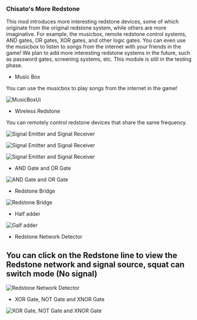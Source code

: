### Chisato's More Redstone

This mod introduces more interesting redstone devices, some of which originate from the original redstone system, while
others are more imaginative. For example, the musicbox, remote redstone control systems, AND gates, OR gates, XOR gates,
and other logic gates. You can even use the musicbox to listen to songs from the internet with your friends in the game!
We plan to add more interesting redstone systems in the future, such as password gates, screening systems, etc. This
module is still in the testing phase.

- Music Box

You can use the musicbox to play songs from the internet in the game!

![MusicBoxUi](https://cdn.modrinth.com/data/cached_images/b24cd325cba59eba56dfe6a727d4f5c7f5867193.png)

- Wireless Redstone

You can remotely control redstone devices that share the same frequency.

![Signal Emitter and Signal Receiver](https://cdn.modrinth.com/data/cached_images/2ef3ee6b532e68f654f1a984e49015b43aaf0264.png)

![Signal Emitter and Signal Receiver](https://cdn.modrinth.com/data/cached_images/fca30d2b036952e13562618e19674f7c487f48eb.gif)

![Signal Emitter and Signal Receiver](https://cdn.modrinth.com/data/cached_images/0264b341028b41d4b5bf756b4c6a795c9145854c.gif)


- AND Gate and OR Gate

![AND Gate and OR Gate](https://cdn.modrinth.com/data/cached_images/8812054841ae502f88533a9c0f0384e5d89f51ca.png)

- Redstone Bridge

![Redstone Bridge](https://cdn.modrinth.com/data/cached_images/825944e7de66f367c09ea0f4f877d2aceb803dbf.png)

- Half adder

![Galf adder](https://cdn.modrinth.com/data/cached_images/328d17a24cdeaa252b342cd3a3dc34454de0e521.png)

- Redstone Network Detector

You can click on the Redstone line to view the Redstone network and signal source, squat can switch mode (No signal)
- 
![Redstone Network Detector](https://cdn.modrinth.com/data/cached_images/e6e3ba116bfdbfa9320d027109d290b5e8bfaac0.png)

- XOR Gate, NOT Gate and XNOR Gate

![XOR Gate, NOT Gate and XNOR Gate](https://cdn.modrinth.com/data/cached_images/bdea1fd544c2ebf6643e45e6eafd90384a47cae7.png)

